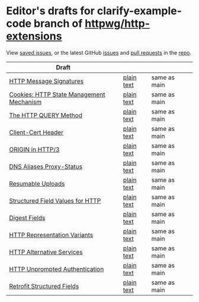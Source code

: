 # Editor's drafts for clarify-example-code branch of [httpwg/http-extensions](https://github.com/httpwg/http-extensions/tree/clarify-example-code)

View [saved issues](issues.html), or the latest GitHub [issues](https://github.com/httpwg/http-extensions/issues) and [pull requests](https://github.com/httpwg/http-extensions/pulls) in the [repo](https://github.com/httpwg/http-extensions).

| Draft |     |     |     |
| ----- | --- | --- | --- |
| [HTTP Message Signatures](./draft-ietf-httpbis-message-signatures.html "HTTP Message Signatures (HTML)") | [plain text](./draft-ietf-httpbis-message-signatures.txt "HTTP Message Signatures (Text)") | same as main |
| [Cookies: HTTP State Management Mechanism](./draft-ietf-httpbis-rfc6265bis.html "Cookies: HTTP State Management Mechanism (HTML)") | [plain text](./draft-ietf-httpbis-rfc6265bis.txt "Cookies: HTTP State Management Mechanism (Text)") | same as main |
| [The HTTP QUERY Method](./draft-ietf-httpbis-safe-method-w-body.html "The HTTP QUERY Method (HTML)") | [plain text](./draft-ietf-httpbis-safe-method-w-body.txt "The HTTP QUERY Method (Text)") | same as main |
| [Client-Cert Header](./draft-ietf-httpbis-client-cert-field.html "Client-Cert HTTP Header Field (HTML)") | [plain text](./draft-ietf-httpbis-client-cert-field.txt "Client-Cert HTTP Header Field (Text)") | same as main |
| [ORIGIN in HTTP/3](./draft-ietf-httpbis-origin-h3.html "The ORIGIN Extension in HTTP/3 (HTML)") | [plain text](./draft-ietf-httpbis-origin-h3.txt "The ORIGIN Extension in HTTP/3 (Text)") | same as main |
| [DNS Aliases Proxy-Status](./draft-ietf-httpbis-alias-proxy-status.html "HTTP Proxy-Status Parameter for Next-Hop Aliases (HTML)") | [plain text](./draft-ietf-httpbis-alias-proxy-status.txt "HTTP Proxy-Status Parameter for Next-Hop Aliases (Text)") | same as main |
| [Resumable Uploads](./draft-ietf-httpbis-resumable-upload.html "Resumable Uploads for HTTP (HTML)") | [plain text](./draft-ietf-httpbis-resumable-upload.txt "Resumable Uploads for HTTP (Text)") | same as main |
| [Structured Field Values for HTTP](./draft-ietf-httpbis-sfbis.html "Structured Field Values for HTTP (HTML)") | [plain text](./draft-ietf-httpbis-sfbis.txt "Structured Field Values for HTTP (Text)") | same as main |
| [Digest Fields](./draft-ietf-httpbis-digest-headers.html "Digest Fields (HTML)") | [plain text](./draft-ietf-httpbis-digest-headers.txt "Digest Fields (Text)") | same as main |
| [HTTP Representation Variants](./draft-ietf-httpbis-variants.html "HTTP Representation Variants (HTML)") | [plain text](./draft-ietf-httpbis-variants.txt "HTTP Representation Variants (Text)") | same as main |
| [HTTP Alternative Services](./draft-ietf-httpbis-rfc7838bis.html "HTTP Alternative Services (HTML)") | [plain text](./draft-ietf-httpbis-rfc7838bis.txt "HTTP Alternative Services (Text)") | same as main |
| [HTTP Unprompted Authentication](./draft-ietf-httpbis-unprompted-auth.html "HTTP Unprompted Authentication (HTML)") | [plain text](./draft-ietf-httpbis-unprompted-auth.txt "HTTP Unprompted Authentication (Text)") | same as main |
| [Retrofit Structured Fields](./draft-ietf-httpbis-retrofit.html "Retrofit Structured Fields for HTTP (HTML)") | [plain text](./draft-ietf-httpbis-retrofit.txt "Retrofit Structured Fields for HTTP (Text)") | same as main |

